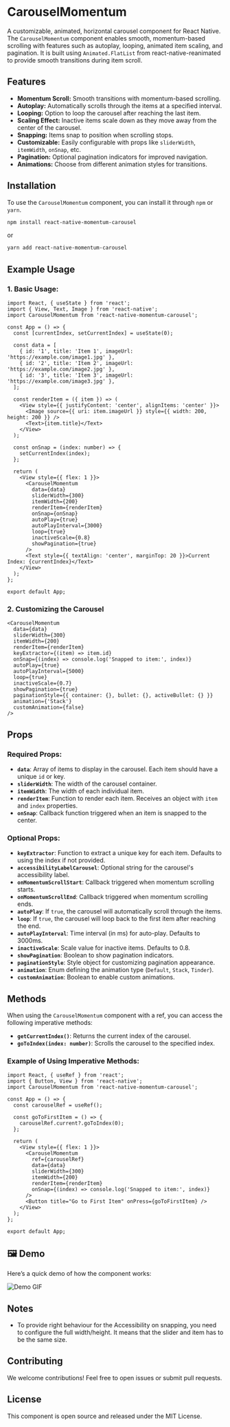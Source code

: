 # CarouselMomentum

A customizable, animated, horizontal carousel component for React Native. The `CarouselMomentum` component enables smooth, momentum-based scrolling with features such as autoplay, looping, animated item scaling, and pagination. It is built using `Animated.FlatList` from react-native-reanimated to provide smooth transitions during item scroll.

## Features
- **Momentum Scroll:** Smooth transitions with momentum-based scrolling.
- **Autoplay:** Automatically scrolls through the items at a specified interval.
- **Looping:** Option to loop the carousel after reaching the last item.
- **Scaling Effect:** Inactive items scale down as they move away from the center of the carousel.
- **Snapping:** Items snap to position when scrolling stops.
- **Customizable:** Easily configurable with props like `sliderWidth`, `itemWidth`, `onSnap`, etc.
- **Pagination:** Optional pagination indicators for improved navigation.
- **Animations:** Choose from different animation styles for transitions.

## Installation

To use the `CarouselMomentum` component, you can install it through `npm` or `yarn`.

```bash
npm install react-native-momentum-carousel
```

or

```bash
yarn add react-native-momentum-carousel
```

## Example Usage

### 1. Basic Usage:

```tsx
import React, { useState } from 'react';
import { View, Text, Image } from 'react-native';
import CarouselMomentum from 'react-native-momentum-carousel';

const App = () => {
  const [currentIndex, setCurrentIndex] = useState(0);

  const data = [
    { id: '1', title: 'Item 1', imageUrl: 'https://example.com/image1.jpg' },
    { id: '2', title: 'Item 2', imageUrl: 'https://example.com/image2.jpg' },
    { id: '3', title: 'Item 3', imageUrl: 'https://example.com/image3.jpg' },
  ];

  const renderItem = ({ item }) => (
    <View style={{ justifyContent: 'center', alignItems: 'center' }}>
      <Image source={{ uri: item.imageUrl }} style={{ width: 200, height: 200 }} />
      <Text>{item.title}</Text>
    </View>
  );

  const onSnap = (index: number) => {
    setCurrentIndex(index);
  };

  return (
    <View style={{ flex: 1 }}>
      <CarouselMomentum
        data={data}
        sliderWidth={300}
        itemWidth={200}
        renderItem={renderItem}
        onSnap={onSnap}
        autoPlay={true}
        autoPlayInterval={3000}
        loop={true}
        inactiveScale={0.8}
        showPagination={true}
      />
      <Text style={{ textAlign: 'center', marginTop: 20 }}>Current Index: {currentIndex}</Text>
    </View>
  );
};

export default App;
```

### 2. Customizing the Carousel

```tsx
<CarouselMomentum
  data={data}
  sliderWidth={300}
  itemWidth={200}
  renderItem={renderItem}
  keyExtractor={(item) => item.id}
  onSnap={(index) => console.log('Snapped to item:', index)}
  autoPlay={true}
  autoPlayInterval={5000}
  loop={true}
  inactiveScale={0.7}
  showPagination={true}
  paginationStyle={{ container: {}, bullet: {}, activeBullet: {} }}
  animation={'Stack'}
  customAnimation={false}
/>
```

## Props

### Required Props:

- **`data`**: Array of items to display in the carousel. Each item should have a unique `id` or key.
- **`sliderWidth`**: The width of the carousel container.
- **`itemWidth`**: The width of each individual item.
- **`renderItem`**: Function to render each item. Receives an object with `item` and `index` properties.
- **`onSnap`**: Callback function triggered when an item is snapped to the center.

### Optional Props:

- **`keyExtractor`**: Function to extract a unique key for each item. Defaults to using the index if not provided.
- **`accessibilityLabelCarousel`**: Optional string for the carousel's accessibility label.
- **`onMomentumScrollStart`**: Callback triggered when momentum scrolling starts.
- **`onMomentumScrollEnd`**: Callback triggered when momentum scrolling ends.
- **`autoPlay`**: If `true`, the carousel will automatically scroll through the items.
- **`loop`**: If `true`, the carousel will loop back to the first item after reaching the end.
- **`autoPlayInterval`**: Time interval (in ms) for auto-play. Defaults to 3000ms.
- **`inactiveScale`**: Scale value for inactive items. Defaults to 0.8.
- **`showPagination`**: Boolean to show pagination indicators.
- **`paginationStyle`**: Style object for customizing pagination appearance.
- **`animation`**: Enum defining the animation type (`Default`, `Stack`, `Tinder`).
- **`customAnimation`**: Boolean to enable custom animations.

## Methods

When using the `CarouselMomentum` component with a ref, you can access the following imperative methods:

- **`getCurrentIndex()`**: Returns the current index of the carousel.
- **`goToIndex(index: number)`**: Scrolls the carousel to the specified index.

### Example of Using Imperative Methods:

```tsx
import React, { useRef } from 'react';
import { Button, View } from 'react-native';
import CarouselMomentum from 'react-native-momentum-carousel';

const App = () => {
  const carouselRef = useRef();

  const goToFirstItem = () => {
    carouselRef.current?.goToIndex(0);
  };

  return (
    <View style={{ flex: 1 }}>
      <CarouselMomentum
        ref={carouselRef}
        data={data}
        sliderWidth={300}
        itemWidth={200}
        renderItem={renderItem}
        onSnap={(index) => console.log('Snapped to item:', index)}
      />
      <Button title="Go to First Item" onPress={goToFirstItem} />
    </View>
  );
};

export default App;
```

## 🖼️ Demo

Here’s a quick demo of how the component works:

![Demo GIF](https://github.com/raouldandresy/gif/blob/main/react-native-momentum-carousel.gif)

## Notes

- To provide right behaviour for the Accessibility on snapping, you need to configure the full width/height. It means that the slider and item has to be the same size.

## Contributing

We welcome contributions! Feel free to open issues or submit pull requests.

## License

This component is open source and released under the MIT License.

